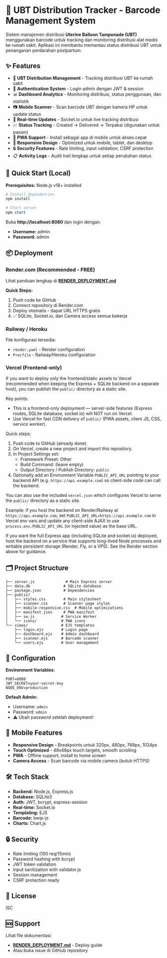 # 🏥 UBT Distribution Tracker - Barcode Management System

Sistem manajemen distribusi **Uterine Balloon Tamponade (UBT)** menggunakan barcode untuk tracking dan monitoring distribusi alat medis ke rumah sakit. Aplikasi ini membantu memantau status distribusi UBT untuk penanganan perdarahan postpartum.

## ✨ Features

- 🏥 **UBT Distribution Management** - Tracking distribusi UBT ke rumah sakit
- 🔐 **Authentication System** - Login admin dengan JWT & session
- 📊 **Dashboard Analytics** - Monitoring distribusi, status penggunaan, dan statistik
- 📷 **Mobile Scanner** - Scan barcode UBT dengan kamera HP untuk update status
- 🔄 **Real-time Updates** - Socket.io untuk live tracking distribusi
- 📈 **Status Tracking** - Created → Delivered → Terpakai (digunakan untuk pasien)
- 📱 **PWA Support** - Install sebagai app di mobile untuk akses cepat
- 🎨 **Responsive Design** - Optimized untuk mobile, tablet, dan desktop
- 🔒 **Security Features** - Rate limiting, input validation, CSRF protection
- 📋 **Activity Logs** - Audit trail lengkap untuk setiap perubahan status

## 🚀 Quick Start (Local)

**Prerequisites:** Node.js v18+ installed

```powershell
# Install dependencies
npm install

# Start server
npm start
```

Buka **http://localhost:8080** dan login dengan:
- **Username:** admin
- **Password:** admin

## 📦 Deployment

### Render.com (Recommended - FREE)

Lihat panduan lengkap di **[RENDER_DEPLOYMENT.md](RENDER_DEPLOYMENT.md)**

**Quick Steps:**
1. Push code ke GitHub
2. Connect repository di Render.com
3. Deploy otomatis - dapat URL HTTPS gratis
4. ✅ SQLite, Socket.io, dan Camera access semua bekerja

### Railway / Heroku

File konfigurasi tersedia:
- `render.yaml` - Render configuration
- `Procfile` - Railway/Heroku configuration

### Vercel (Frontend-only)

If you want to deploy only the frontend/static assets to Vercel (recommended when keeping the Express + SQLite backend on a separate host), you can publish the `public/` directory as a static site.

Key points:
- This is a frontend-only deployment — server-side features (Express routes, SQLite database, socket.io) will NOT run on Vercel.
- Use Vercel for fast CDN delivery of `public/` (PWA assets, client JS, CSS, service worker).

Quick steps:

1. Push code to GitHub (already done).
2. On Vercel, create a new project and import this repository.
3. In Project Settings set:
    - Framework Preset: Other
    - Build Command: (leave empty)
    - Output Directory / Publish Directory: `public`
4. Optionally add an Environment Variable `PUBLIC_API_URL` pointing to your backend API (e.g. `https://api.example.com`) so client-side code can call the backend.

You can also use the included `vercel.json` which configures Vercel to serve the `public/` directory as a static site.

Example: if you host the backend on Render/Railway at `https://api.example.com`, set `PUBLIC_API_URL=https://api.example.com` in Vercel env vars and update any client-side AJAX to use `process.env.PUBLIC_API_URL` (or injected value) as the base URL.

If you want the full Express app (including SQLite and socket.io) deployed, host the backend on a service that supports long-lived Node processes and writable persistent storage (Render, Fly, or a VPS). See the Render section above for guidance.

## 🗂️ Project Structure

```
├── server.js              # Main Express server
├── data.db               # SQLite database
├── package.json          # Dependencies
├── public/              
│   ├── styles.css        # Main stylesheet
│   ├── scanner.css       # Scanner page styles
│   ├── mobile-responsive.css  # Mobile optimizations
│   ├── manifest.json     # PWA manifest
│   ├── sw.js            # Service Worker
│   └── icons/           # PWA icons
└── views/               # EJS templates
    ├── login.ejs        # Login page
    ├── dashboard.ejs    # Admin dashboard
    ├── scanner.ejs      # Barcode scanner
    └── users.ejs        # User management
```

## 🔧 Configuration

**Environment Variables:**
```env
PORT=8080
JWT_SECRET=your-secret-key
NODE_ENV=production
```

**Default Admin:**
- Username: `admin`
- Password: `admin` 
- ⚠️ Ubah password setelah deployment!

## 📱 Mobile Features

- **Responsive Design** - Breakpoints untuk 320px, 480px, 768px, 1024px
- **Touch Optimized** - 48x48px touch targets, smooth scrolling
- **PWA** - Offline support, install to home screen
- **Camera Access** - Scan barcode via mobile camera (butuh HTTPS)

## 🛠️ Tech Stack

- **Backend:** Node.js, Express.js
- **Database:** SQLite3
- **Auth:** JWT, bcrypt, express-session
- **Real-time:** Socket.io
- **Templating:** EJS
- **Barcode:** bwip-js
- **Charts:** Chart.js

## 🔒 Security

- Rate limiting (100 req/15min)
- Password hashing with bcrypt
- JWT token validation
- Input sanitization with validator.js
- Session management
- CSRF protection ready

## 📄 License

ISC

## 🆘 Support

Lihat file dokumentasi:
- **[RENDER_DEPLOYMENT.md](RENDER_DEPLOYMENT.md)** - Deploy guide
- Atau buka issue di GitHub repository
